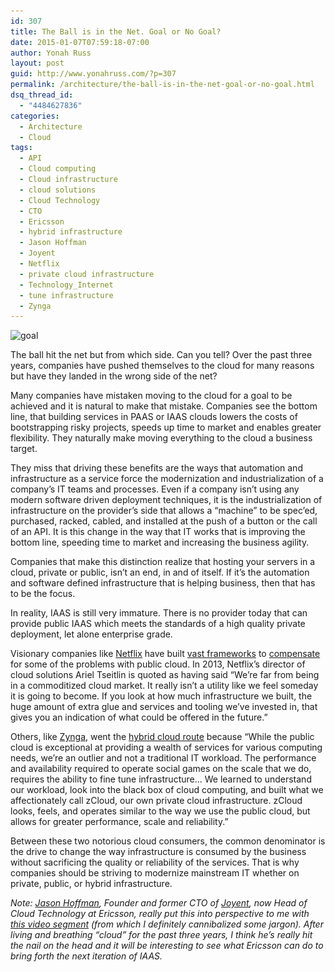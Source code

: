 ```yaml
---
id: 307
title: The Ball is in the Net. Goal or No Goal?
date: 2015-01-07T07:59:18-07:00
author: Yonah Russ
layout: post
guid: http://www.yonahruss.com/?p=307
permalink: /architecture/the-ball-is-in-the-net-goal-or-no-goal.html
dsq_thread_id:
  - "4484627836"
categories:
  - Architecture
  - Cloud
tags:
  - API
  - Cloud computing
  - Cloud infrastructure
  - cloud solutions
  - Cloud Technology
  - CTO
  - Ericsson
  - hybrid infrastructure
  - Jason Hoffman
  - Joyent
  - Netflix
  - private cloud infrastructure
  - Technology_Internet
  - tune infrastructure
  - Zynga
---
```

<img class="aligncenter size-full wp-image-308" src="/assets/images/2016/01/goal.jpg" alt="goal" width="698" height="400" srcset="/assets/images/2016/01/goal.jpg 698w, /assets/images/2016/01/goal-300x172.jpg 300w" sizes="(max-width: 698px) 100vw, 698px" />

The ball hit the net but from which side. Can you tell? Over the past three years, companies have pushed themselves to the cloud for many reasons but have they landed in the wrong side of the net?

Many companies have mistaken moving to the cloud for a goal to be achieved and it is natural to make that mistake. Companies see the bottom line, that building services in PAAS or IAAS clouds lowers the costs of bootstrapping risky projects, speeds up time to market and enables greater flexibility. They naturally make moving everything to the cloud a business target.

They miss that driving these benefits are the ways that automation and infrastructure as a service force the modernization and industrialization of a company&#8217;s IT teams and processes. Even if a company isn&#8217;t using any modern software driven deployment techniques, it is the industrialization of infrastructure on the provider&#8217;s side that allows a &#8220;machine&#8221; to be spec&#8217;ed, purchased, racked, cabled, and installed at the push of a button or the call of an API. It is this change in the way that IT works that is improving the bottom line, speeding time to market and increasing the business agility.

Companies that make this distinction realize that hosting your servers in a cloud, private or public, isn&#8217;t an end, in and of itself. If it&#8217;s the automation and software defined infrastructure that is helping business, then that has to be the focus.

In reality, IAAS is still very immature. There is no provider today that can provide public IAAS which meets the standards of a high quality private deployment, let alone enterprise grade.

Visionary companies like <a href="https://www.netflix.com/" target="_blank" rel="nofollow">Netflix</a> have built <a href="https://netflix.github.io/#repo" target="_blank" rel="nofollow">vast frameworks</a> to <a href="http://www.fastcolabs.com/3013388/why-netflix-is-fixing-aws-instead-of-switching-to-openstack" target="_blank" rel="nofollow">compensate</a> for some of the problems with public cloud. In 2013, Netflix&#8217;s director of cloud solutions Ariel Tseitlin is quoted as having said &#8220;We’re far from being in a commoditized cloud market. It really isn’t a utility like we feel someday it is going to become. If you look at how much infrastructure we built, the huge amount of extra glue and services and tooling we’ve invested in, that gives you an indication of what could be offered in the future.&#8221;

Others, like <a href="http://code.zynga.com/2012/02/the-evolution-of-zcloud/" target="_blank" rel="nofollow">Zynga</a>, went the <a href="http://code.zynga.com/2011/08/meet-zcloud-the-private-cloud-infrastructure-behind-zynga/" target="_blank" rel="nofollow">hybrid cloud route</a> because &#8220;While the public cloud is exceptional at providing a wealth of services for various computing needs, we’re an outlier and not a traditional IT workload. The performance and availability required to operate social games on the scale that we do, requires the ability to fine tune infrastructure&#8230; We learned to understand our workload, look into the black box of cloud computing, and built what we affectionately call zCloud, our own private cloud infrastructure. zCloud looks, feels, and operates similar to the way we use the public cloud, but allows for greater performance, scale and reliability.&#8221;

Between these two notorious cloud consumers, the common denominator is the drive to change the way infrastructure is consumed by the business without sacrificing the quality or reliability of the services. That is why companies should be striving to modernize mainstream IT whether on private, public, or hybrid infrastructure.

_Note: <a href="https://www.linkedin.com/in/jasonhoffman" target="_blank" rel="nofollow">Jason Hoffman</a>, Founder and former CTO of <a href="https://www.joyent.com/" target="_blank" rel="nofollow">Joyent</a>, now Head of Cloud Technology at Ericsson, really put this into perspective to me with <a href="http://www.ericsson.com/news/141217-cloud-fundamentals_244099435_c" target="_blank" rel="nofollow">this video segment</a> (from which I definitely cannibalized some jargon). After living and breathing &#8220;cloud&#8221; for the past three years, I think he&#8217;s really hit the nail on the head and it will be interesting to see what Ericsson can do to bring forth the next iteration of IAAS._